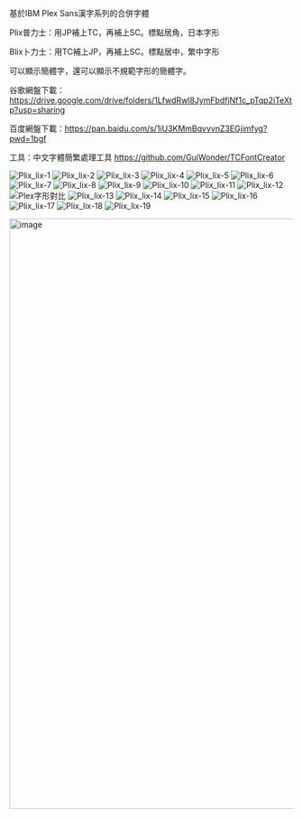 基於IBM Plex Sans漢字系列的合併字體

Plix普力士：用JP補上TC，再補上SC。標點居角，日本字形

Blix卜力士：用TC補上JP，再補上SC。標點居中，繁中字形

可以顯示簡體字，還可以顯示不規範字形的簡體字。

谷歌網盤下載：https://drive.google.com/drive/folders/1LfwdRwl8JymFbdfjNf1c_pTqp2iTeXtp?usp=sharing

百度網盤下載：https://pan.baidu.com/s/1iU3KMmBqvvvnZ3EGjimfyg?pwd=1bgf

工具：中文字體簡繁處理工具 https://github.com/GuiWonder/TCFontCreator

![Plix_lix-1](https://github.com/user-attachments/assets/7d7ea233-acb2-4916-ab04-1709effa1556)
![Plix_lix-2](https://github.com/user-attachments/assets/d7a439b6-1024-4f79-8add-a16a615fe7d0)
![Plix_lix-3](https://github.com/user-attachments/assets/e661c870-fad6-446f-850b-a44f02cd3caf)
![Plix_lix-4](https://github.com/user-attachments/assets/b3b7c32b-d1e9-4ce4-8d7f-2e84a0665ca4)
![Plix_lix-5](https://github.com/user-attachments/assets/242b3e3b-db5d-4062-aa9a-ec6da844b226)
![Plix_lix-6](https://github.com/user-attachments/assets/dea87d75-8614-49a8-b4c2-7340661ecc85)
![Plix_lix-7](https://github.com/user-attachments/assets/7bf26e60-f4f3-4c82-bc22-782a5ebeee7a)
![Plix_lix-8](https://github.com/user-attachments/assets/ec2f566b-e335-40a8-a99c-44959df4bc49)
![Plix_lix-9](https://github.com/user-attachments/assets/3c29b211-8794-4069-b321-60ad94b0a400)
![Plix_lix-10](https://github.com/user-attachments/assets/85049646-61a6-449d-acc8-c1bf6066954f)
![Plix_lix-11](https://github.com/user-attachments/assets/4007544e-230b-47f8-ab8a-7da6334de831)
![Plix_lix-12](https://github.com/user-attachments/assets/2dcd863c-bc04-4980-80a9-ef12935c74fd)
![Plex字形對比](https://github.com/user-attachments/assets/33f22bf8-d8cc-41e6-8250-d42c12bcccd9)
![Plix_lix-13](https://github.com/user-attachments/assets/7ce903a7-a3bd-445a-80a8-033f1fad4ef1)
![Plix_lix-14](https://github.com/user-attachments/assets/147b392b-061b-4eab-95a5-6902e8fea9ea)
![Plix_lix-15](https://github.com/user-attachments/assets/9320de76-0e88-4e51-b628-0ff21cd24a98)
![Plix_lix-16](https://github.com/user-attachments/assets/a77d7212-da84-4fc0-aa16-87dcca737ca2)
![Plix_lix-17](https://github.com/user-attachments/assets/f1cd3c72-0658-4aba-8103-db4205792d97)
![Plix_lix-18](https://github.com/user-attachments/assets/b8dc416b-353e-4b51-9c12-b2882fd4bea0)
![Plix_lix-19](https://github.com/user-attachments/assets/2a1cf7b5-e39a-4f6d-95d5-602328fb4793)


<img width="1045" alt="image" src="https://github.com/user-attachments/assets/eeac53f4-3f2b-4b97-99e3-aca2ce41b963">



